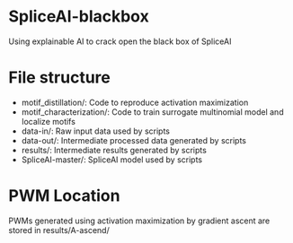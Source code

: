 # SpliceAI-blackbox
Using explainable AI to crack open the black box of SpliceAI

# File structure

* motif_distillation/: Code to reproduce activation maximization
* motif_characterization/: Code to train surrogate multinomial model and localize motifs
* data-in/: Raw input data used by scripts
* data-out/: Intermediate processed data generated by scripts
* results/: Intermediate results generated by scripts
* SpliceAI-master/: SpliceAI model used by scripts

# PWM Location
PWMs generated using activation maximization by gradient ascent are stored in results/A-ascend/
